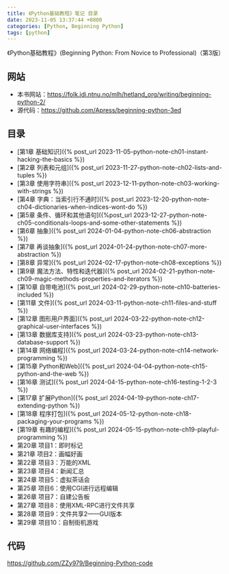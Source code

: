 ```yaml
---
title: 《Python基础教程》笔记 目录
date: 2023-11-05 13:37:44 +0800
categories: [Python, Beginning Python]
tags: [python]
---
```

《Python基础教程》(Beginning Python: From Novice to Professional)（第3版）

## 网站
* 本书网站：<https://folk.idi.ntnu.no/mlh/hetland_org/writing/beginning-python-2/>
* 源代码：<https://github.com/Apress/beginning-python-3ed>

## 目录
* [第1章 基础知识]({% post_url 2023-11-05-python-note-ch01-instant-hacking-the-basics %})
* [第2章 列表和元组]({% post_url 2023-11-27-python-note-ch02-lists-and-tuples %})
* [第3章 使用字符串]({% post_url 2023-12-11-python-note-ch03-working-with-strings %})
* [第4章 字典：当索引行不通时]({% post_url 2023-12-20-python-note-ch04-dictionaries-when-indices-wont-do %})
* [第5章 条件、循环和其他语句]({%post_url 2023-12-27-python-note-ch05-conditionals-loops-and-some-other-statements %})
* [第6章 抽象]({% post_url 2024-01-04-python-note-ch06-abstraction %})
* [第7章 再谈抽象]({% post_url 2024-01-24-python-note-ch07-more-abstraction %})
* [第8章 异常]({% post_url 2024-02-17-python-note-ch08-exceptions %})
* [第9章 魔法方法、特性和迭代器]({% post_url 2024-02-21-python-note-ch09-magic-methods-properties-and-iterators %})
* [第10章 自带电池]({% post_url 2024-02-29-python-note-ch10-batteries-included %})
* [第11章 文件]({% post_url 2024-03-11-python-note-ch11-files-and-stuff %})
* [第12章 图形用户界面]({% post_url 2024-03-22-python-note-ch12-graphical-user-interfaces %})
* [第13章 数据库支持]({% post_url 2024-03-23-python-note-ch13-database-support %})
* [第14章 网络编程]({% post_url 2024-03-24-python-note-ch14-network-programming %})
* [第15章 Python和Web]({% post_url 2024-04-04-python-note-ch15-python-and-the-web %})
* [第16章 测试]({% post_url 2024-04-15-python-note-ch16-testing-1-2-3 %})
* [第17章 扩展Python]({% post_url 2024-04-19-python-note-ch17-extending-python %})
* [第18章 程序打包]({% post_url 2024-05-12-python-note-ch18-packaging-your-programs %})
* [第19章 有趣的编程]({% post_url 2024-05-15-python-note-ch19-playful-programming %})
* 第20章 项目1：即时标记
* 第21章 项目2：画幅好画
* 第22章 项目3：万能的XML
* 第23章 项目4：新闻汇总
* 第24章 项目5：虚拟茶话会
* 第25章 项目6：使用CGI进行远程编辑
* 第26章 项目7：自建公告板
* 第27章 项目8：使用XML-RPC进行文件共享
* 第28章 项目9：文件共享2——GUI版本
* 第29章 项目10：自制街机游戏

## 代码
<https://github.com/ZZy979/Beginning-Python-code>
